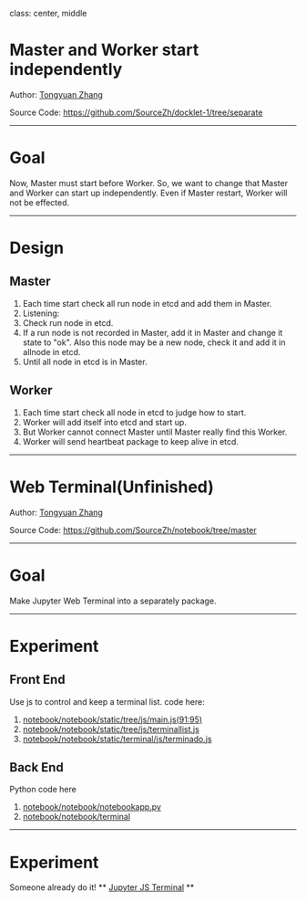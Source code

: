 class: center, middle

# Master and Worker start independently

Author: [Tongyuan Zhang](mailto:tongyuan@pku.edu.cn)

Source Code: https://github.com/SourceZh/docklet-1/tree/separate

---

# Goal

Now, Master must start before Worker. So, we want to change that Master and Worker can start up independently. Even if Master restart, Worker will not be effected.

---

# Design

## Master
1. Each time start check all run node in etcd and add them in Master.
2. Listening: 
 1. Check run node in etcd. 
 2. If a run node is not recorded in Master, add it in Master and change it state to "ok". Also this node may be a new node, check it and add it in allnode in etcd.
 3. Until all node in etcd is in Master. 

## Worker
1. Each time start check all node in etcd to judge how to start.
2. Worker will add itself into etcd and start up.
3. But Worker cannot connect Master until Master really find this Worker.
4. Worker will send heartbeat package to keep alive in etcd.

---
# Web Terminal(Unfinished)

Author: [Tongyuan Zhang](mailto:tongyuan@pku.edu.cn)

Source Code: https://github.com/SourceZh/notebook/tree/master

---

# Goal

Make Jupyter Web Terminal into a separately package.

---
# Experiment
## Front End
Use js to control and keep a terminal list.
code here:

1. [notebook/notebook/static/tree/js/main.js(91:95)]()
2. [notebook/notebook/static/tree/js/terminallist.js]()
3. [notebook/notebook/static/terminal/js/terminado.js]()

## Back End
Python
code here

1. [notebook/notebook/notebookapp.py]()
2. [notebook/notebook/terminal]()

---
# Experiment
Someone already do it!
** [Jupyter JS Terminal](http://jupyter.org/jupyter-js-terminal/) **
